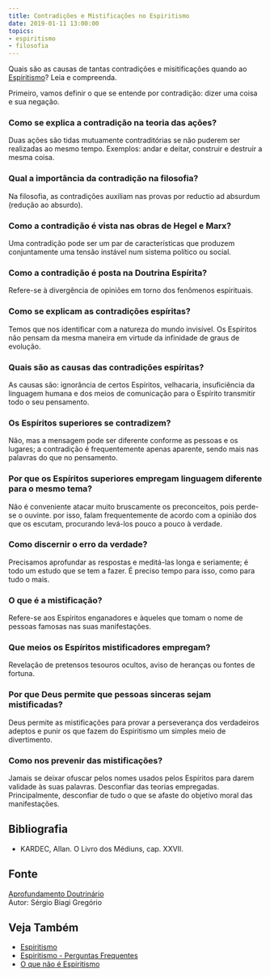 ```yaml
---
title: Contradições e Mistificações no Espiritismo
date: 2019-01-11 13:00:00
topics: 
- espiritismo 
- filosofia
---
```


Quais são as causas de tantas contradições e misitificações quando ao
[Espiritismo](/espiritismo)? Leia e compreenda.

Primeiro, vamos definir o que se entende por contradição: dizer uma coisa e sua
negação.

### Como se explica a contradição na teoria das ações?
Duas ações são tidas mutuamente contraditórias se não puderem ser
realizadas ao mesmo tempo. Exemplos: andar e deitar, construir e
destruir a mesma coisa.

### Qual a importância da contradição na filosofia?
Na filosofia, as contradições auxiliam nas provas por reductio ad
absurdum (redução ao absurdo).

### Como a contradição é vista nas obras de Hegel e Marx?
Uma contradição pode ser um par de características que produzem
conjuntamente uma tensão instável num sistema político ou social.

### Como a contradição é posta na Doutrina Espírita?
Refere-se à divergência de opiniões em torno dos fenômenos espirituais.

### Como se explicam as contradições espíritas?
Temos que nos identificar com a natureza do mundo invisível. Os
Espíritos não pensam da mesma maneira em virtude da infinidade de graus
de evolução.

### Quais são as causas das contradições espíritas?
As causas são: ignorância de certos Espíritos, velhacaria, insuficiência
da linguagem humana e dos meios de comunicação para o Espírito
transmitir todo o seu pensamento.

### Os Espíritos superiores se contradizem?
Não, mas a mensagem pode ser diferente conforme as pessoas e os lugares;
a contradição é frequentemente apenas aparente, sendo mais nas palavras
do que no pensamento.

### Por que os Espíritos superiores empregam linguagem diferente para o mesmo tema?
Não é conveniente atacar muito bruscamente os preconceitos, pois
perde-se o ouvinte. por isso, falam frequentemente de acordo com a
opinião dos que os escutam, procurando levá-los pouco a pouco à verdade.

### Como discernir o erro da verdade?
Precisamos aprofundar as respostas e meditá-las longa e seriamente; é
todo um estudo que se tem a fazer. É preciso tempo para isso, como para
tudo o mais.

### O que é a mistificação?
Refere-se aos Espíritos enganadores e àqueles que tomam o nome de
pessoas famosas nas suas manifestações.

### Que meios os Espíritos mistificadores empregam?
Revelação de pretensos tesouros ocultos, aviso de heranças ou fontes de
fortuna.
### Por que Deus permite que pessoas sinceras sejam mistificadas?
Deus permite as mistificações para provar a perseverança dos verdadeiros
adeptos e punir os que fazem do Espiritismo um simples meio de
divertimento.

### Como nos prevenir das mistificações?
Jamais se deixar ofuscar pelos nomes usados pelos Espíritos para darem
validade às suas palavras. Desconfiar das teorias empregadas.
Principalmente, desconfiar de tudo o que se afaste do objetivo moral das
manifestações.

## Bibliografia
* KARDEC, Allan. O Livro dos Médiuns, cap. XXVII.

## Fonte
[Aprofundamento Doutrinário](https://sites.google.com/view/aprofundamentodoutrinario/contradições-e-mistificações)  
Autor: Sérgio Biagi Gregório

## Veja Também
* [Espiritismo](/espiritismo)
* [Espiritismo - Perguntas Frequentes](/espiritismo/faq)
* [O que não é Espiritismo](/espiritismo/nao-e)

